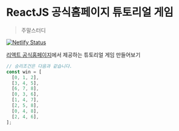 # ReactJS 공식홈페이지 튜토리얼 게임

> 주말스터디

[![Netlify Status](https://api.netlify.com/api/v1/badges/c5f5914b-c932-4591-816e-6206dc74378d/deploy-status)](https://app.netlify.com/sites/webchemist-tic-tec-toe/deploys)

[리액트 공식홈페이지](https://reactjs.org)에서 제공하는 튜토리얼 게임 만들어보기

```js
// 승리조건은 다음과 같습니다.
const win = [
  [0, 1, 2],
  [3, 4, 5],
  [6, 7, 8],
  [0, 3, 6],
  [1, 4, 7],
  [2, 5, 8],
  [0, 4, 8],
  [2, 4, 6],
];
```
